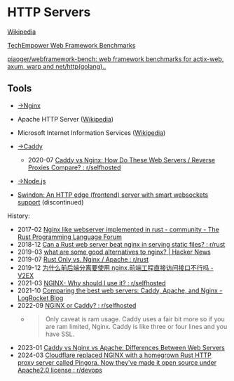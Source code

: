 # HTTP Servers
[Wikipedia](https://en.wikipedia.org/wiki/Web_server)

[TechEmpower Web Framework Benchmarks](https://www.techempower.com/benchmarks/#hw=ph&test=fortune&section=data-r22)

[piaoger/webframework-bench: web framework benchmarks for actix-web, axum, warp and net/http(golang)..](https://github.com/piaoger/webframework-bench)

## Tools
- [→Nginx](Nginx/README.md)

- Apache HTTP Server ([Wikipedia](https://en.wikipedia.org/wiki/Apache_HTTP_Server))

- Microsoft Internet Information Services ([Wikipedia](https://en.wikipedia.org/wiki/Internet_Information_Services))

- [→Caddy](Caddy/README.md)

  - 2020-07 [Caddy vs Nginx: How Do These Web Servers / Reverse Proxies Compare? : r/selfhosted](https://www.reddit.com/r/selfhosted/comments/hur1hx/caddy_vs_nginx_how_do_these_web_servers_reverse/)

- [→Node.js](https://github.com/Chaoses-Ib/Web/blob/main/JS/Node.js/README.md)

- [Swindon: An HTTP edge (frontend) server with smart websockets support](https://github.com/swindon-rs/swindon) (discontinued)

History:
- 2017-02 [Nginx like webserver implemented in rust - community - The Rust Programming Language Forum](https://users.rust-lang.org/t/nginx-like-webserver-implemented-in-rust/9624)
- 2018-12 [Can a Rust web server beat nginx in serving static files? : r/rust](https://www.reddit.com/r/rust/comments/a82w9b/can_a_rust_web_server_beat_nginx_in_serving/)
- 2019-03 [what are some good alternatives to nginx? | Hacker News](https://news.ycombinator.com/item?id=19362707)
- 2019-07 [Rust Only vs. Nginx / Apache : r/rust](https://www.reddit.com/r/rust/comments/calk0q/rust_only_vs_nginx_apache/)
- 2019-12 [为什么前后端分离要使用 nginx,前端工程直接访问接口不行吗 - V2EX](https://v2ex.com/t/625314)
- 2021-03 [NGINX- Why should I use it? : r/selfhosted](https://www.reddit.com/r/selfhosted/comments/mfwfym/nginx_why_should_i_use_it/)
- 2021-10 [Comparing the best web servers: Caddy, Apache, and Nginx - LogRocket Blog](https://blog.logrocket.com/comparing-best-web-servers-caddy-apache-nginx/)
- 2022-09 [NGINX or Caddy? : r/selfhosted](https://www.reddit.com/r/selfhosted/comments/xoy3kh/nginx_or_caddy/)
  - > Only caveat is ram usage. Caddy uses a fair bit more so if you are ram limited, Nginx.
    > Caddy is like three or four lines and you have SSL.
- 2023-01 [Caddy vs Nginx vs Apache: Differences Between Web Servers](https://operavps.com/blog/caddy-vs-nginx-vs-apache/)
- 2024-03 [Cloudflare replaced NGINX with a homegrown Rust HTTP proxy server called Pingora. Now they've made it open source under Apache2.0 license : r/devops](https://www.reddit.com/r/devops/comments/1b3wo49/cloudflare_replaced_nginx_with_a_homegrown_rust/)